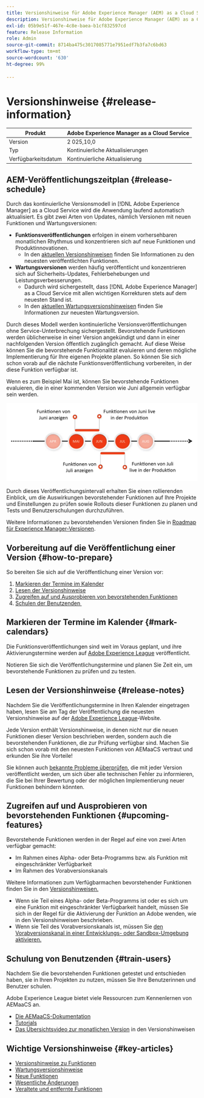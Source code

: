 ```yaml
---
title: Versionshinweise für Adobe Experience Manager (AEM) as a Cloud Service.
description: Versionshinweise für Adobe Experience Manager (AEM) as a Cloud Service.
exl-id: 05b9e51f-467e-4c8e-baea-b1cf832597cd
feature: Release Information
role: Admin
source-git-commit: 8714ba475c3017085771e7951edf7b3fa7c6bd63
workflow-type: tm+mt
source-wordcount: '630'
ht-degree: 99%

---
```



# Versionshinweise {#release-information}

| Produkt | Adobe Experience Manager as a Cloud Service |
|---|---|
| Version | 2 025,10,0 |
| Typ | Kontinuierliche Aktualisierungen |
| Verfügbarkeitsdatum | Kontinuierliche Aktualisierung |

## AEM-Veröffentlichungszeitplan {#release-schedule}

Durch das kontinuierliche Versionsmodell in [!DNL Adobe Experience Manager] as a Cloud Service wird die Anwendung laufend automatisch aktualisiert. Es gibt zwei Arten von Updates, nämlich Versionen mit neuen Funktionen und Wartungsversionen:

* **Funktionsveröffentlichungen** erfolgen in einem vorhersehbaren monatlichen Rhythmus und konzentrieren sich auf neue Funktionen und Produktinnovationen.
   * In den [aktuellen Versionshinweisen](/help/release-notes/release-notes-cloud/release-notes-current.md) finden Sie Informationen zu den neuesten veröffentlichten Funktionen.
* **Wartungsversionen** werden häufig veröffentlicht und konzentrieren sich auf Sicherheits-Updates, Fehlerbehebungen und Leistungsverbesserungen. 
   * Dadurch wird sichergestellt, dass [!DNL Adobe Experience Manager] as a Cloud Service mit allen wichtigen Korrekturen stets auf dem neuesten Stand ist.
   * In den [aktuellen Wartungsversionshinweisen](/help/release-notes/maintenance/latest.md) finden Sie Informationen zur neuesten Wartungsversion.

Durch dieses Modell werden kontinuierliche Versionsveröffentlichungen ohne Service-Unterbrechung sichergestellt. Bevorstehende Funktionen werden üblicherweise in einer Version angekündigt und dann in einer nachfolgenden Version öffentlich zugänglich gemacht. Auf diese Weise können Sie die bevorstehende Funktionalität evaluieren und deren mögliche Implementierung für Ihre eigenen Projekte planen. So können Sie sich schon vorab auf die nächste Funktionsveröffentlichung vorbereiten, in der diese Funktion verfügbar ist.

Wenn es zum Beispiel Mai ist, können Sie bevorstehende Funktionen evaluieren, die in einer kommenden Version wie Juni allgemein verfügbar sein werden.

![Grafik des Veröffentlichungsintervalls bevorstehender Funktionen](assets/prerelease-cadence.png)

Durch dieses Veröffentlichungsintervall erhalten Sie einen rollierenden Einblick, um die Auswirkungen bevorstehender Funktionen auf Ihre Projekte und Einstellungen zu prüfen sowie Rollouts dieser Funktionen zu planen und Tests und Benutzerschulungen durchzuführen.

Weitere Informationen zu bevorstehenden Versionen finden Sie in [Roadmap für Experience Manager-Versionen](https://experienceleague.adobe.com/docs/experience-manager-release-information/aem-release-updates/update-releases-roadmap.html?lang=de#aem-as-cloud-service).

## Vorbereitung auf die Veröffentlichung einer Version {#how-to-prepare}

So bereiten Sie sich auf die Veröffentlichung einer Version vor:

1. [Markieren der Termine im Kalender](#mark-calendars)
1. [Lesen der Versionshinweise](#release-notes)
1. [Zugreifen auf und Ausprobieren von bevorstehenden Funktionen](#upcoming-features)
1. [Schulen der Benutzenden &#x200B;](#train-users)

## Markieren der Termine im Kalender {#mark-calendars}

Die Funktionsveröffentlichungen sind weit im Voraus geplant, und ihre Aktivierungstermine werden auf [Adobe Experience League](https://experienceleague.adobe.com/docs/experience-manager-release-information/aem-release-updates/update-releases-roadmap.html?lang=de#aem-as-cloud-service) veröffentlicht.

Notieren Sie sich die Veröffentlichungstermine und planen Sie Zeit ein, um bevorstehende Funktionen zu prüfen und zu testen.

## Lesen der Versionshinweise {#release-notes}

Nachdem Sie die Veröffentlichungstermine in Ihren Kalender eingetragen haben, lesen Sie am Tag der Veröffentlichung die neuesten Versionshinweise auf der [Adobe Experience League](/help/release-notes/release-notes-cloud/release-notes-current.md)-Website.

Jede Version enthält Versionshinweise, in denen nicht nur die neuen Funktionen dieser Version beschrieben werden, sondern auch die bevorstehenden Funktionen, die zur Prüfung verfügbar sind. Machen Sie sich schon vorab mit den neuesten Funktionen von AEMaaCS vertraut und erkunden Sie ihre Vorteile!

Sie können auch [bekannte Probleme überprüfen](/help/release-notes/maintenance/latest.md), die mit jeder Version veröffentlicht werden, um sich über alle technischen Fehler zu informieren, die Sie bei Ihrer Bewertung oder der möglichen Implementierung neuer Funktionen behindern könnten.

## Zugreifen auf und Ausprobieren von bevorstehenden Funktionen {#upcoming-features}

Bevorstehende Funktionen werden in der Regel auf eine von zwei Arten verfügbar gemacht:

* Im Rahmen eines Alpha- oder Beta-Programms bzw. als Funktion mit eingeschränkter Verfügbarkeit
* Im Rahmen des Vorabversionskanals

Weitere Informationen zum Verfügbarmachen bevorstehender Funktionen finden Sie in den [Versionshinweisen.](#release-notes)

* Wenn sie Teil eines Alpha- oder Beta-Programms ist oder es sich um eine Funktion mit eingeschränkter Verfügbarkeit handelt, müssen Sie sich in der Regel für die Aktivierung der Funktion an Adobe wenden, wie in den Versionshinweisen beschrieben.
* Wenn sie Teil des Vorabversionskanals ist, müssen Sie [den Vorabversionskanal in einer Entwicklungs- oder Sandbox-Umgebung aktivieren.](/help/release-notes/prerelease.md)

## Schulung von Benutzenden  {#train-users}

Nachdem Sie die bevorstehenden Funktionen getestet und entschieden haben, sie in Ihren Projekten zu nutzen, müssen Sie Ihre Benutzerinnen und Benutzer schulen.

Adobe Experience League bietet viele Ressourcen zum Kennenlernen von AEMaaCS an.

* [Die AEMaaCS-Dokumentation](https://experienceleague.adobe.com/docs/experience-manager-cloud-service.html?lang=de)
* [Tutorials](https://experienceleague.adobe.com/docs/experience-manager-learn/aem-tutorials/overview.html?lang=de)
* [Das Übersichtsvideo zur monatlichen Version](/help/release-notes/release-notes-cloud/release-notes-current.md#release-video) in den Versionshinweisen

## Wichtige Versionshinweise {#key-articles}

* [Versionshinweise zu Funktionen](/help/release-notes/release-notes-cloud/release-notes-current.md)
* [Wartungsversionshinweise](/help/release-notes/maintenance/latest.md)
* [Neue Funktionen](what-is-new.md)
* [Wesentliche Änderungen](aem-cloud-changes.md)
* [Veraltete und entfernte Funktionen](deprecated-removed-features.md)
